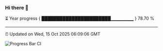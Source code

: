 ### Hi there 👋

⏳ Year progress { ███████████████████████▁▁▁▁▁▁▁ } 78.70 %

---

⏰ Updated on Wed, 15 Oct 2025 06:09:06 GMT

![Progress Bar CI](https://github.com/liununu/liununu/workflows/Progress%20Bar%20CI/badge.svg)
